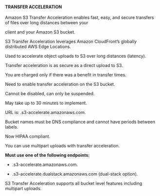 #### TRANSFER ACCELERATION


Amazon S3 Transfer Acceleration enables fast, easy, and secure transfers of files over long distances between your

client and your Amazon S3 bucket.


S3 Transfer Acceleration leverages Amazon CloudFront’s globally distributed AWS Edge Locations.


Used to accelerate object uploads to S3 over long distances (latency).


Transfer acceleration is as secure as a direct upload to S3.


You are charged only if there was a benefit in transfer times.


Need to enable transfer acceleration on the S3 bucket.


Cannot be disabled, can only be suspended.


May take up to 30 minutes to implement.


URL is: <bucketname>.s3-accelerate.amazonaws.com.


Bucket names must be DNS compliance and cannot have periods between labels.


Now HIPAA compliant.


You can use multipart uploads with transfer acceleration.


**Must use one of the following endpoints:**


- .s3-accelerate.amazonaws.com.

- .s3-accelerate.dualstack.amazonaws.com (dual-stack option).


S3 Transfer Acceleration supports all bucket level features including multipart uploads.

